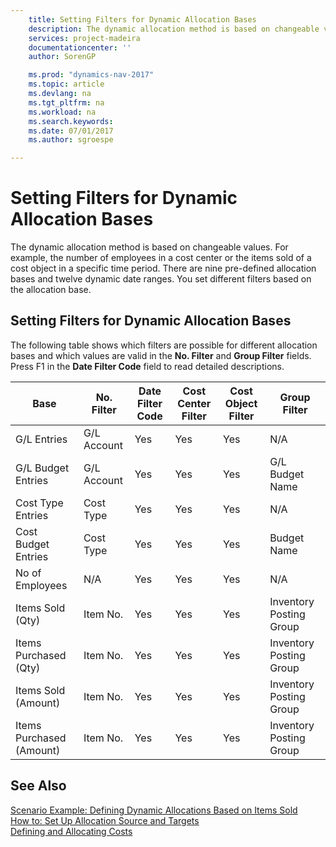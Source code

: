 ```yaml
---
    title: Setting Filters for Dynamic Allocation Bases 
    description: The dynamic allocation method is based on changeable values. For example, the number of employees in a cost center or the items sold of a cost object in a specific time period. There are nine pre-defined allocation bases and twelve dynamic date ranges. You set different filters based on the allocation base.
    services: project-madeira
    documentationcenter: ''
    author: SorenGP

    ms.prod: "dynamics-nav-2017"
    ms.topic: article
    ms.devlang: na
    ms.tgt_pltfrm: na
    ms.workload: na
    ms.search.keywords:
    ms.date: 07/01/2017
    ms.author: sgroespe

---
```

# Setting Filters for Dynamic Allocation Bases
The dynamic allocation method is based on changeable values. For example, the number of employees in a cost center or the items sold of a cost object in a specific time period. There are nine pre-defined allocation bases and twelve dynamic date ranges. You set different filters based on the allocation base.  

## Setting Filters for Dynamic Allocation Bases  
 The following table shows which filters are possible for different allocation bases and which values are valid in the **No. Filter** and **Group Filter** fields. Press F1 in the **Date Filter Code** field to read detailed descriptions.  

|**Base**|**No. Filter**|**Date Filter Code**|**Cost Center Filter**|**Cost Object Filter**|**Group Filter**|  
|--------------|----------------------------------------|----------------------------------------------|------------------------------------------------|------------------------------------------------|------------------------------------------|  
|G/L Entries|G/L Account|Yes|Yes|Yes|N/A|  
|G/L Budget Entries|G/L Account|Yes|Yes|Yes|G/L Budget Name|  
|Cost Type Entries|Cost Type|Yes|Yes|Yes|N/A|  
|Cost Budget Entries|Cost Type|Yes|Yes|Yes|Budget Name|  
|No of Employees|N/A|Yes|Yes|Yes|N/A|  
|Items Sold (Qty)|Item No.|Yes|Yes|Yes|Inventory Posting Group|  
|Items Purchased (Qty)|Item No.|Yes|Yes|Yes|Inventory Posting Group|  
|Items Sold (Amount)|Item No.|Yes|Yes|Yes|Inventory Posting Group|  
|Items Purchased (Amount)|Item No.|Yes|Yes|Yes|Inventory Posting Group|  

## See Also  
 [Scenario Example: Defining Dynamic Allocations Based on Items Sold](finance-scenario-example-defining-dynamic-allocations-based-on-items-sold.md)   
 [How to: Set Up Allocation Source and Targets](finance-how-to-set-up-allocation-source-and-targets.md)   
 [Defining and Allocating Costs](finance-define-and-allocate-costs.md)
